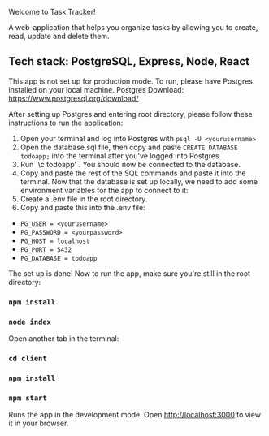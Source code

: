 Welcome to Task Tracker!

A web-application that helps you organize tasks by allowing you to create, read, update and delete them.

## Tech stack: PostgreSQL, Express, Node, React

This app is not set up for production mode. To run, please have Postgres installed on your local machine.
Postgres Download: https://www.postgresql.org/download/

After setting up Postgres and entering root directory, please follow these instructions to run the application:

1. Open your terminal and log into Postgres with `psql -U <yourusername>`
2. Open the database.sql file, then copy and paste `CREATE DATABASE todoapp;` into the terminal after you've logged into Postgres
3. Run `\c todoapp' . You should now be connected to the database.
4. Copy and paste the rest of the SQL commands and paste it into the terminal.
Now that the database is set up locally, we need to add some environment variables for the app to connect to it:
1. Create a .env file in the root directory.
2. Copy and paste this into the .env file:
- `PG_USER = <yourusername>`
- `PG_PASSWORD = <yourpassword>`
- `PG_HOST = localhost`
- `PG_PORT = 5432`
- `PG_DATABASE = todoapp`

The set up is done! Now to run the app, make sure you're still in the root directory:

### `npm install`

### `node index`

Open another tab in the terminal:

### `cd client`

### `npm install`

### `npm start`

Runs the app in the development mode.
Open [http://localhost:3000](http://localhost:3000) to view it in your browser.



